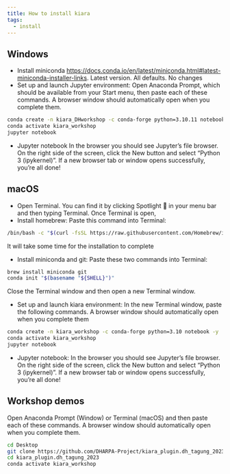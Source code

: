 ```yaml
---
title: How to install kiara
tags:
  - install
---
```


## Windows

- Install miniconda https://docs.conda.io/en/latest/miniconda.html#latest-miniconda-installer-links. Latest version. All defaults. No changes
- Set up and launch Jupyter environment: Open Anaconda Prompt, which should be available from your Start menu, then paste each of these commands. A browser window should automatically open when you complete them.

```sh
conda create -n kiara_DHworkshop -c conda-forge python=3.10.11 notebook -y
conda activate kiara_workshop
jupyter notebook
```

- Jupyter notebook
  In the browser you should see Jupyter’s file browser. On the right side of the screen, click the New button and select “Python 3 (ipykernel)”. If a new browser tab or window opens successfully, you’re all done!

## macOS

- Open Terminal. You can find it by clicking Spotlight 🔎 in your menu bar and then typing Terminal. Once Terminal is open,
- Install homebrew: Paste this command into Terminal:

```sh
/bin/bash -c "$(curl -fsSL https://raw.githubusercontent.com/Homebrew/install/HEAD/install.sh)"
```

It will take some time for the installation to complete

- Install miniconda and git: Paste these two commands into Terminal:

```sh
brew install miniconda git
conda init "$(basename "${SHELL}")"
```

Close the Terminal window and then open a new Terminal window.

- Set up and launch kiara environment: In the new Terminal window, paste the following commands. A browser window should automatically open when you complete them

```sh
conda create -n kiara_workshop -c conda-forge python=3.10 notebook -y
conda activate kiara_workshop
jupyter notebook
```

- Jupyter notebook: In the browser you should see Jupyter’s file browser. On the right side of the screen, click the New button and select “Python 3 (ipykernel)”. If a new browser tab or window opens successfully, you’re all done!

## Workshop demos

Open Anaconda Prompt (Window) or Terminal (macOS) and then paste each of these commands. A browser window should automatically open when you complete them.

```sh
cd Desktop
git clone https://github.com/DHARPA-Project/kiara_plugin.dh_tagung_2023.git
cd kiara_plugin.dh_tagung_2023
conda activate kiara_workshop
```

